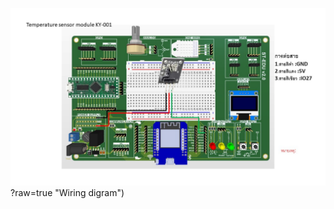 ![Alt text](https://github.com/summation2009/ST_EDU/blob/main/Examples%20ST-EDU/37%20Sensor%20IN%201/Temperature_sensor_module_KY-001/IMG.jpg)?raw=true "Wiring digram")
